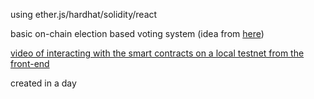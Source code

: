using ether.js/hardhat/solidity/react

basic on-chain election based voting system (idea from [here](https://ethhole.com/challenge))

[video of interacting with the smart contracts on a local testnet from the front-end](https://i.imgur.com/Ab5QMzK.mp4)

created in a day